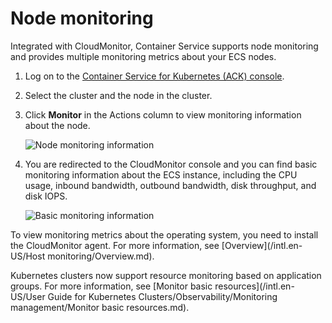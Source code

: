 # Node monitoring

Integrated with CloudMonitor, Container Service supports node monitoring and provides multiple monitoring metrics about your ECS nodes.

1.  Log on to the [Container Service for Kubernetes \(ACK\) console](https://cs.console.aliyun.com).

2.  Select the cluster and the node in the cluster.

3.  Click **Monitor** in the Actions column to view monitoring information about the node.

    ![Node monitoring information](https://static-aliyun-doc.oss-accelerate.aliyuncs.com/assets/img/en-US/8635359951/p10908.png)

4.  You are redirected to the CloudMonitor console and you can find basic monitoring information about the ECS instance, including the CPU usage, inbound bandwidth, outbound bandwidth, disk throughput, and disk IOPS.

    ![Basic monitoring information](https://static-aliyun-doc.oss-accelerate.aliyuncs.com/assets/img/en-US/8635359951/p10909.png)


To view monitoring metrics about the operating system, you need to install the CloudMonitor agent. For more information, see [Overview](/intl.en-US/Host monitoring/Overview.md).

Kubernetes clusters now support resource monitoring based on application groups. For more information, see [Monitor basic resources](/intl.en-US/User Guide for Kubernetes Clusters/Observability/Monitoring management/Monitor basic resources.md).


